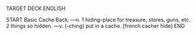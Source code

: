 TARGET DECK
ENGLISH

START
Basic
Cache
Back: —n. 1 hiding-place for treasure, stores, guns, etc. 2 things so hidden. —v. (-ching) put in a cache. [french cacher hide]
END
